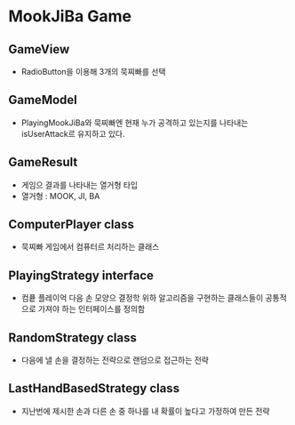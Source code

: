 # MookJiBa Game

## GameView
- RadioButton을 이용해 3개의 묵찌빠를 선택

## GameModel
- PlayingMookJiBa와 묵찌빠엔 현재 누가 공격하고 있는지를 나타내는 isUserAttack르 유지하고 있다.

## GameResult
- 게임으 결과를 나타내는 열거형 타입
- 열거형 : MOOK, JI, BA

## ComputerPlayer class
- 묵찌빠 게임에서 컴퓨터르 처리하는 클래스

## PlayingStrategy interface
- 컴픁 플레이억 다음 손 모양으 결정학 위하 알고리즘을 구현하는 클래스들이 공통적으로 가져야 하는 인터페이스를 정의함

## RandomStrategy class
- 다음에 낼 손을 결정하는 전략으로 랜덤으로 접근하는 전략

## LastHandBasedStrategy class
- 지난번에 제시한 손과 다른 손 중 하나를 내 확률이 높다고 가정하여 만든 전략
